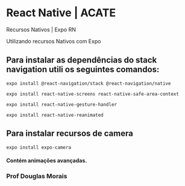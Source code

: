 # React Native | ACATE
Recursos Nativos | Expo RN <br/>

Utilizando recursos Nativos com Expo<br/>


## Para instalar as dependências do stack navigation utili os seguintes comandos:
```
expo install @react-navigation/stack @react-navigation/native

expo install react-native-screens react-native-safe-area-context

expo install react-native-gesture-handler

expo install react-native-reanimated
```

## Para instalar recursos de camera

```
expo install expo-camera
```

#### Contém animações avançadas.


### Prof Douglas Morais
